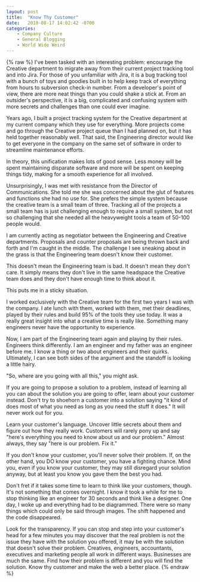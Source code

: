 ```yaml
---
layout: post
title:  "Know Thy Customer"
date:   2010-08-17 14:02:42 -0700
categories:
    - Company Culture
    - General Blogging
    - World Wide Weird
---
```

{% raw %}
I've been tasked with an interesting problem: encourage the Creative department to migrate away from their current project tracking tool and into Jira.  For those of you unfamiliar with Jira, it is a bug tracking tool with a bunch of toys and goodies built in to help keep track of everything from hours to subversion check-in number.  From a developer's point of view, there are more neat things than you could shake a stick at.  From an outsider's perspective, it is a big, complicated and confusing system with more secrets and challenges than one could ever imagine.

Years ago, I built a project tracking system for the Creative department at my current company which they use for everything.  More projects come and go through the Creative project queue than I had planned on, but it has held together reasonably well.  That said, the Engineering director would like to get everyone in the company on the same set of software in order to streamline maintenance efforts.

In theory, this unification makes lots of good sense.  Less money will be spent maintaining disparate software and more will be spent on keeping things tidy, making for a smooth experience for all involved.<!--more-->

Unsurprisingly, I was met with resistance from the Director of Communications.  She told me she was concerned about the glut of features and functions she had no use for.  She prefers the simple system because the creative team is a small team of three.  Tracking all of the projects a small team has is just challenging enough to require a small system, but not so challenging that she needed all the heavyweight tools a team of 50-100 people would.

I am currently acting as negotiator between the Engineering and Creative departments.  Proposals and counter proposals are being thrown back and forth and I'm caught in the middle.  The challenge I see sneaking about in the grass is that the Engineering team doesn't know their customer.

This doesn't mean the Engineering team is bad.  It doesn't mean they don't care.  It simply means they don't live in the same headspace the Creative team does and they don't have enough time to think about it.

This puts me in a sticky situation.

I worked exclusively with the Creative team for the first two years I was with the company.  I ate lunch with them, worked with them, met their deadlines, played by their rules and build 95% of the tools they use today.  It was a really great insight into what a creative time is really like.  Something many engineers never have the opportunity to experience.

Now, I am part of the Engineering team again and playing by their rules.  Engineers think differently.  I am an engineer and my father was an engineer before me.  I know a thing or two about engineers and their quirks.  Ultimately, I can see both sides of the argument and the standoff is looking a little hairy.  

"So, where are you going with all this," you might ask.

If you are going to propose a solution to a problem, instead of learning all you can about the solution you are going to offer, learn about your customer instead.  Don't try to shoehorn a customer into a solution saying "it kind of does most of what you need as long as you need the stuff it does."  It will never work out for you.

Learn your customer's language.  Uncover little secrets about them and figure out how they really work.  Customers will rarely pony up and say "here's everything you need to know about us and our problem."  Almost always, they say "here is our problem. Fix it."

If you don't know your customer, you'll never solve their problem.  If, on the other hand, you DO know your customer, you have a fighting chance.  Mind you, even if you know your customer, they may still disregard your solution anyway, but at least you know you gave them the best you had.

Don't fret if it takes some time to learn to think like your customers, though.  It's not something that comes overnight.  I know it took a while for me to stop thinking like an engineer for 30 seconds and think like a designer.  One day, I woke up and everything had to be diagrammed.  There were so many things which could only be said through images.  The shift happened and the code disappeared.

Look for the transparency.  If you can stop and step into your customer's head for a few minutes you may discover that the real problem is not the issue they have with the solution you offered, it may be with the solution that doesn't solve their problem.  Creatives, engineers, accountants, executives and marketing people all work in different ways.  Businesses are much the same.  Find how their problem is different and you will find the solution.  Know thy customer and make the web a better place.
{% endraw %}
    